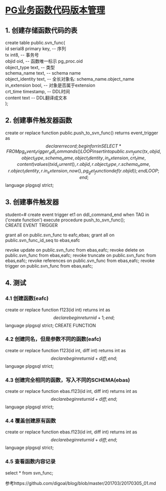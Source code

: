 # [PG业务函数代码版本管理](http://note.youdao.com/noteshare?id=4dddacb3ddb3018255d611e60a13a5bb&sub=4797C4FE3E81416AB3C4A2B8133CB009)
## 1. 创建存储函数代码的表
create table public.svn_func(  
  id serial8 primary key,  -- 序列  
  tx int8, -- 事务号  
  objid oid, -- 函数唯一标示 pg_proc.oid  
  object_type text, -- 类型  
  schema_name text, -- schema name  
  object_identity text, -- 全长对象名: schema_name.object_name  
  in_extension bool, -- 对象是否属于extension  
  crt_time timestamp, -- DDL时间  
  content text  -- DDL翻译成文本  
);  
## 2. 创建事件触发器函数
create or replace function public.push_to_svn_func() returns event_trigger as $$  
declare  
  r record;  
begin  
  for r in SELECT * FROM pg_event_trigger_ddl_commands() LOOP  
    insert into public.svn_func(tx, objid, object_type, schema_name, object_identity, in_extension, crt_time, content)  
      values   
       (  
          txid_current(),  
	  r.objid,   
          r.object_type,  
          r.schema_name,  
          r.object_identity,  
          r.in_extension,  
          now(),  
          pg_get_functiondef(r.objid)  
	);  
  end LOOP;  
end;  
$$ language plpgsql strict;  
## 3. 创建事件触发器
student=# create event trigger et1 on ddl_command_end  when TAG in ('create function') execute procedure push_to_svn_func();  
CREATE EVENT TRIGGER

grant all on public.svn_func to eafc,ebas;
grant all on public.svn_func_id_seq to ebas,eafc

revoke update on public.svn_func from ebas,eafc;
revoke delete on public.svn_func from ebas,eafc;
revoke truncate on public.svn_func from ebas,eafc;
revoke references on public.svn_func from ebas,eafc;
revoke trigger on public.svn_func from ebas,eafc;
## 4. 测试
### 4.1 创建函数(eafc)
create or replace function f123(id int) returns int as $$                                                           
declare  
begin  
return id+1;  
end;  
$$ language plpgsql strict; 
CREATE FUNCTION
### 4.2 创建同名，但是参数不同的函数(eafc)
create or replace function f123(id int, diff int) returns int as $$  
declare  
begin  
return id+diff;  
end;  
$$ language plpgsql strict;  
### 4.3 创建完全相同的函数，写入不同的SCHEMA(ebas)
create or replace function ebas.f123(id int, diff int) returns int as $$  
declare  
begin  
return id+diff;  
end;  
$$ language plpgsql strict;  
### 4.4 覆盖创建原有函数
create or replace function ebas.f123(id int, diff int) returns int as $$  
declare  
begin  
return id+diff;  
end;  
$$ language plpgsql strict;
### 4.5 查看函数内容记录
select * from svn_func;

参考https://github.com/digoal/blog/blob/master/201703/20170305_01.md
